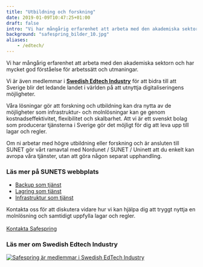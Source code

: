 ```yaml
---
title: "Utbildning och forskning"
date: 2019-01-09T10:47:25+01:00
draft: false
intro: "Vi har mångårig erfarenhet att arbeta med den akademiska sektorn och har mycket god förståelse för arbetssätt och utmaningar."
background: "safespring_bilder_10.jpg"
aliases:
    - /edtech/
---
```

<div class="ingress"><p>Vi har mångårig erfarenhet att arbeta med den akademiska sektorn och har mycket god förståelse för arbetssätt och utmaningar.</p></div>

Vi är även medlemmar i **[Swedish Edtech Industry](http://swedishedtechindustry.se/)** för att bidra till att Sverige blir det ledande landet i världen på att utnyttja digitaliseringens möjligheter.

Våra lösningar gör att forskning och utbildning kan dra nytta av de möjligheter som infrastruktur- och molnlösningar kan ge genom kostnadseffektivitet, flexibilitet och skalbarhet. Att vi är ett svenskt bolag som producerar tjänsterna i Sverige gör det möjligt för dig att leva upp till lagar och regler.

Om ni arbetar med högre utbildning eller forskning och är ansluten till SUNET gör vårt ramavtal med Nordunet / SUNET / Uninett att du enkelt kan avropa våra tjänster, utan att göra någon separat upphandling.

### Läs mer på SUNETS webbplats

- [Backup som tjänst](https://www.sunet.se/tjanster/molnbaserad-backuptjanst/)
- [Lagring som tjänst](https://www.sunet.se/tjanster/lagring-i-molnet/)
- [Infrastruktur som tjänst](https://www.sunet.se/tjanster/virtuell-server-i-molnet/)

Kontakta oss för att diskutera vidare hur vi kan hjälpa dig att tryggt nyttja en molnlösning och samtidigt uppfylla lagar och regler.
<br><br>
<a href="/kontakt" id="text-button">Kontakta Safespring</a>


### Läs mer om Swedish Edtech Industry

<a href="http://swedishedtechindustry.se/"><div class="partner-container"> <img src="/branscher/images/safespring_swedish-edtech-industry.png" alt="Safespring är medlemmar i Swedish EdTech Industry" class="partnerlogo"></div></a>
